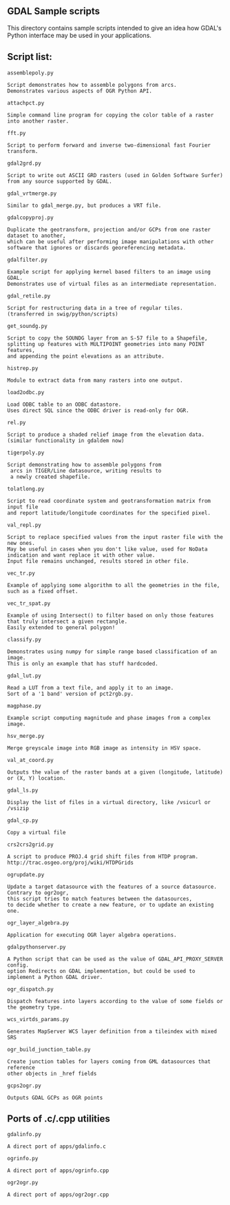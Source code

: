 ## GDAL Sample scripts

This directory contains sample scripts intended to give an idea how GDAL's
Python interface may be used in your applications.

## Script list:

`assemblepoly.py`

    Script demonstrates how to assemble polygons from arcs.
    Demonstrates various aspects of OGR Python API.

`attachpct.py`

    Simple command line program for copying the color table of a raster into another raster.

`fft.py`

    Script to perform forward and inverse two-dimensional fast Fourier transform.

`gdal2grd.py`

    Script to write out ASCII GRD rasters (used in Golden Software Surfer)
    from any source supported by GDAL.

`gdal_vrtmerge.py`

    Similar to gdal_merge.py, but produces a VRT file.

`gdalcopyproj.py`

    Duplicate the geotransform, projection and/or GCPs from one raster dataset to another,
    which can be useful after performing image manipulations with other software that ignores or discards georeferencing metadata.

`gdalfilter.py`

    Example script for applying kernel based filters to an image using GDAL.
    Demonstrates use of virtual files as an intermediate representation.

`gdal_retile.py`

    Script for restructuring data in a tree of regular tiles.
    (transferred in swig/python/scripts)

`get_soundg.py`

    Script to copy the SOUNDG layer from an S-57 file to a Shapefile,
    splitting up features with MULTIPOINT geometries into many POINT features,
    and appending the point elevations as an attribute.

`histrep.py`

    Module to extract data from many rasters into one output.

`load2odbc.py`

    Load ODBC table to an ODBC datastore.
    Uses direct SQL since the ODBC driver is read-only for OGR.

`rel.py`

    Script to produce a shaded relief image from the elevation data.
    (similar functionality in gdaldem now)

`tigerpoly.py`

    Script demonstrating how to assemble polygons from
     arcs in TIGER/Line datasource, writing results to
     a newly created shapefile.

`tolatlong.py`

    Script to read coordinate system and geotransformation matrix from input file
    and report latitude/longitude coordinates for the specified pixel.

`val_repl.py`

    Script to replace specified values from the input raster file with the new ones.
    May be useful in cases when you don't like value, used for NoData indication and want replace it with other value.
    Input file remains unchanged, results stored in other file.

`vec_tr.py`

    Example of applying some algorithm to all the geometries in the file, such as a fixed offset.

`vec_tr_spat.py`

    Example of using Intersect() to filter based on only those features that truly intersect a given rectangle.
    Easily extended to general polygon!

`classify.py`

    Demonstrates using numpy for simple range based classification of an image.
    This is only an example that has stuff hardcoded.

`gdal_lut.py`

    Read a LUT from a text file, and apply it to an image.
    Sort of a '1 band' version of pct2rgb.py.

`magphase.py`

    Example script computing magnitude and phase images from a complex image.

`hsv_merge.py`

    Merge greyscale image into RGB image as intensity in HSV space.

`val_at_coord.py`

    Outputs the value of the raster bands at a given (longitude, latitude) or (X, Y) location.

`gdal_ls.py`

    Display the list of files in a virtual directory, like /vsicurl or /vsizip

`gdal_cp.py`

    Copy a virtual file

`crs2crs2grid.py`

    A script to produce PROJ.4 grid shift files from HTDP program.
    http://trac.osgeo.org/proj/wiki/HTDPGrids

`ogrupdate.py`

    Update a target datasource with the features of a source datasource. Contrary to ogr2ogr,
    this script tries to match features between the datasources,
    to decide whether to create a new feature, or to update an existing one.

`ogr_layer_algebra.py`

    Application for executing OGR layer algebra operations.

`gdalpythonserver.py`

    A Python script that can be used as the value of GDAL_API_PROXY_SERVER config.
    option Redirects on GDAL implementation, but could be used to implement a Python GDAL driver.

`ogr_dispatch.py`

    Dispatch features into layers according to the value of some fields or the geometry type.

`wcs_virtds_params.py`

    Generates MapServer WCS layer definition from a tileindex with mixed SRS

`ogr_build_junction_table.py`

    Create junction tables for layers coming from GML datasources that reference
    other objects in _href fields

`gcps2ogr.py`

    Outputs GDAL GCPs as OGR points

## Ports of .c/.cpp utilities

`gdalinfo.py`

    A direct port of apps/gdalinfo.c

`ogrinfo.py`

    A direct port of apps/ogrinfo.cpp

`ogr2ogr.py`

    A direct port of apps/ogr2ogr.cpp
